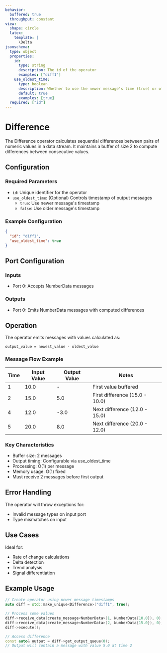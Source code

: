 ```yaml
---
behavior:
  buffered: true
  throughput: constant
view:
  shape: circle
  latex:
    template: |
      \Delta
jsonschema:
  type: object
  properties:
    id:
      type: string
      description: The id of the operator
      examples: ["diff1"]
    use_oldest_time:
      type: boolean
      description: Whether to use the newer message's time (true) or older message's time (false) for output
      default: true
      examples: [true]
  required: ["id"]
---
```


# Difference

The Difference operator calculates sequential differences between pairs of numeric values in a data stream. It maintains a buffer of size 2 to compute differences between consecutive values.

## Configuration

### Required Parameters

- `id`: Unique identifier for the operator
- `use_oldest_time`: (Optional) Controls timestamp of output messages
  - `true`: Use newer message's timestamp
  - `false`: Use older message's timestamp

### Example Configuration

```json
{
  "id": "diff1",
  "use_oldest_time": true
}
```

## Port Configuration

### Inputs

- Port 0: Accepts NumberData messages

### Outputs

- Port 0: Emits NumberData messages with computed differences

## Operation

The operator emits messages with values calculated as:

```
output_value = newest_value - oldest_value
```

### Message Flow Example

| Time | Input Value | Output Value | Notes                          |
| ---- | ----------- | ------------ | ------------------------------ |
| 1    | 10.0        | -            | First value buffered           |
| 2    | 15.0        | 5.0          | First difference (15.0 - 10.0) |
| 4    | 12.0        | -3.0         | Next difference (12.0 - 15.0)  |
| 5    | 20.0        | 8.0          | Next difference (20.0 - 12.0)  |

### Key Characteristics

- Buffer size: 2 messages
- Output timing: Configurable via use_oldest_time
- Processing: O(1) per message
- Memory usage: O(1) fixed
- Must receive 2 messages before first output

## Error Handling

The operator will throw exceptions for:

- Invalid message types on input port
- Type mismatches on input

## Use Cases

Ideal for:

- Rate of change calculations
- Delta detection
- Trend analysis
- Signal differentiation

## Example Usage

```cpp
// Create operator using newer message timestamps
auto diff = std::make_unique<Difference>("diff1", true);

// Process some values
diff->receive_data(create_message<NumberData>(1, NumberData{10.0}), 0);
diff->receive_data(create_message<NumberData>(2, NumberData{15.0}), 0);
diff->execute();

// Access difference
const auto& output = diff->get_output_queue(0);
// Output will contain a message with value 5.0 at time 2
```
